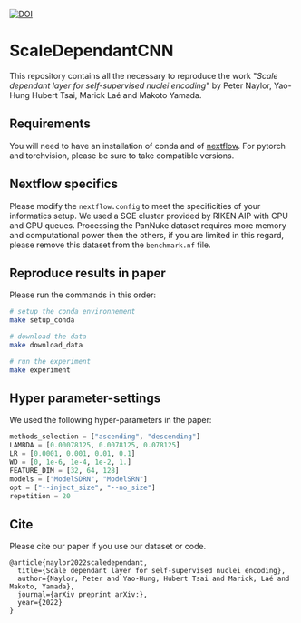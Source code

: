 [![DOI](https://zenodo.org/badge/DOI/10.5281/zenodo.3552674.svg)](https://doi.org/10.5281/zenodo.3552674)


# ScaleDependantCNN
This repository contains all the necessary to reproduce the work "*Scale dependant layer for self-supervised nuclei encoding*" by Peter Naylor, Yao-Hung Hubert Tsai, Marick Laé and Makoto Yamada.


## Requirements
You will need to have an installation of conda and of [nextflow](https://www.nextflow.io/).
For pytorch and torchvision, please be sure to take compatible versions.

## Nextflow specifics
Please modify the `nextflow.config` to meet the specificities of your informatics setup.
We used a SGE cluster provided by RIKEN AIP with CPU and GPU queues. 
Processing the PanNuke dataset requires more memory and computational power then the others, if you are limited in this regard, please remove this dataset from the `benchmark.nf` file.
## Reproduce results in paper
Please run the commands in this order:
``` bash
# setup the conda environnement 
make setup_conda

# download the data
make download_data

# run the experiment
make experiment
```


## Hyper parameter-settings
We used the following hyper-parameters in the paper:
``` python
methods_selection = ["ascending", "descending"]
LAMBDA = [0.00078125, 0.0078125, 0.078125]
LR = [0.0001, 0.001, 0.01, 0.1]
WD = [0, 1e-6, 1e-4, 1e-2, 1.]
FEATURE_DIM = [32, 64, 128] 
models = ["ModelSDRN", "ModelSRN"]
opt = ["--inject_size", "--no_size"]
repetition = 20
```

## Cite
Please cite our paper if you use our dataset or code.
```
@article{naylor2022scaledependant,
  title={Scale dependant layer for self-supervised nuclei encoding},
  author={Naylor, Peter and Yao-Hung, Hubert Tsai and Marick, Laé and Makoto, Yamada},
  journal={arXiv preprint arXiv:},
  year={2022}
}
```
